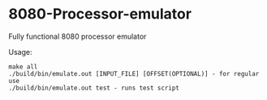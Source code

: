 # 8080-Processor-emulator
Fully functional 8080 processor emulator

Usage:
```
make all
./build/bin/emulate.out [INPUT_FILE] [OFFSET(OPTIONAL)] - for regular use
./build/bin/emulate.out test - runs test script
```
